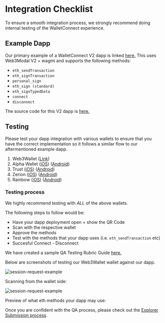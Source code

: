 # Integration Checklist

To ensure a smooth integration process, we strongly recommend doing internal testing of the WalletConnect experience.

## Example Dapp

Our primary example of a WalletConnect V2 dapp is linked [here.](https://react-app.walletconnect.com/) This uses Web3Modal V2 + wagmi and supports the following methods:

- `eth_sendTransaction`
- `eth_signTransaction`
- `personal_sign`
- `eth_sign (standard)`
- `eth_signTypedData`
- `connect`
- `disconnect`

The source code for this V2 dapp is [here.](https://github.com/WalletConnect/web-examples/tree/main/dapps/react-dapp-v2)

## Testing

Please test your dapp integration with various wallets to ensure that you have the correct implementation so it follows a similar flow to our aftermentioned example dapp.

1. Web3Wallet ([Link](https://react-web3wallet.vercel.app/))
2. Alpha Wallet ([iOS](https://apps.apple.com/us/app/alphawallet-ethereum-binance/id1358230430)) ([Android](https://play.google.com/store/apps/details?id=io.stormbird.wallet&hl=en&gl=US))
3. Trust ([iOS](https://apps.apple.com/us/app/trust-crypto-bitcoin-wallet/id1288339409)) ([Android](https://play.google.com/store/apps/details?id=com.wallet.crypto.trustapp&hl=en&gl=US))
4. Zerion ([iOS](https://apps.apple.com/us/app/zerion-wallet-crypto-web3/id1456732565)) ([Android](https://play.google.com/store/apps/details?id=io.zerion.android&hl=en&gl=US))
5. Rainbow ([iOS](https://apps.apple.com/us/app/rainbow-ethereum-wallet/id1457119021)) ([Android](https://play.google.com/store/search?q=rainbow%20wallet&c=apps))

### Testing process

We highly recommend testing with _ALL_ of the above wallets.

The following steps to follow would be:

- Have your dapp deployment open + show the QR Code
- Scan with the respective wallet
- Approve the methods
- Test with the methods that your dapp uses (i.e. `eth_sendTransaction` etc)
- Succesful Connect - Disconnect

We have created a sample QA Testing Rubric Guide [here.](https://docs.google.com/spreadsheets/d/12Hqu3yjcqnjSuE2MyHsvFhPfoMkY3DH9MdLaIb2woxw/edit?usp=sharing)

Below are screenshots of testing our Web3Wallet wallet against our dapp.

![session-request-example](/assets/Web3Wallet.png)

Scanning from the wallet side:

![session-request-example](/assets/SessionRequestExample.png)

Preview of what eth methods your dapp may use:

Once you are confident with the QA process, please check out the [Explorer Submission process](../explorer-submission.md).

